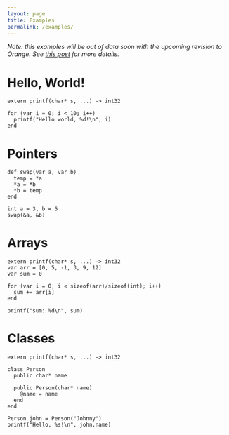 ```yaml
---
layout: page
title: Examples
permalink: /examples/
---
```


_Note: this examples will be out of data soon with the upcoming revision to Orange. See [this post](http://orange-lang.org/blog/2016/09/14/still-alive.html) for more details._

# Hello, World!

    extern printf(char* s, ...) -> int32

    for (var i = 0; i < 10; i++)
      printf("Hello world, %d!\n", i)
    end

# Pointers

    def swap(var a, var b)
      temp = *a
      *a = *b
      *b = temp
    end

    int a = 3, b = 5
    swap(&a, &b)

# Arrays

    extern printf(char* s, ...) -> int32
    var arr = [0, 5, -1, 3, 9, 12]
    var sum = 0

    for (var i = 0; i < sizeof(arr)/sizeof(int); i++)
      sum += arr[i]
    end

    printf("sum: %d\n", sum)

# Classes

    extern printf(char* s, ...) -> int32

    class Person
      public char* name

      public Person(char* name)
        @name = name
      end
    end

    Person john = Person("Johnny")
    printf("Hello, %s!\n", john.name)
